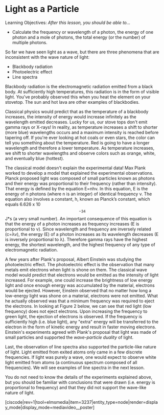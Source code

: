 # Light as a Particle

Learning Objectives: _After this lesson, you should be able to…_

* Calculate the frequency or wavelength of a photon, the energy of one photon and a mole of photons, the total energy (or the number) of multiple photons.

So far we have seen light as a wave, but there are three phenomena that are inconsistent with the wave nature of light:

* Blackbody radiation
* Photoelectric effect
* Line spectra

Blackbody radiation is the electromagnetic radiation emitted from a black body.  At sufficiently high temperatures, this radiation is in the form of visible light.  You've probably observed this when you heat the element on your stovetop.  The sun and hot lava are other examples of blackbodies.

Classical physics would predict that as the temperature of a blackbody increases, the intensity of energy would increase infinitely as the wavelength emitted decreases.  Lucky for us, our stove tops don't emit gamma rays or X-rays!  In reality, as temperature increases a shift to shorter (more blue) wavelengths occurs and a maximum intensity is reached before tapering off.  If you're ever looking at hot coals or even stars, the color can tell you something about the temperature.  Red is going to have a longer wavelength and therefore a lower temperature.  As temperature increases, we shift to shorter wavelengths and observe colors such as orange, white, and eventually blue (hottest).

The classical model doesn't explain the experimental data! Max Plank worked to develop a model that explained the experimental observations.  Planck proposed light was composed of small particles known as photons and their energy was proportional to their frequency (rather than intensity). That energy is defined by the equation E=nhν. In this equation, E is the energy of n photons (where n is an integer) of identical frequency ν. The equation also involves a constant, h, known as Planck’s constant, which equals 6.626 x 10$$^{-34}$$ J\*s (a very small number). An important consequence of this equation is that the energy of a photon increases as frequency increases (E is proportional to ν). Since wavelength and frequency are inversely related (c=λν), the energy (E) of a photon increases as its wavelength decreases (E is inversely proportional to λ). Therefore gamma rays have the highest energy, the shortest wavelength, and the highest frequency of any type of electromagnetic radiation.

A few years after Plank's proposal, Albert Einstein was studying the photoelectric effect.  The photoelectric effect is the observation that many metals emit electrons when light is shone on them.  The classical wave model would predict that electrons would be emitted as the intensity of light increased.  For example, one could increase the brightness of low energy light and once enough energy was accumulated by the material, electrons would be ejected.  However, Einstein observed that no matter how long a low-energy light was shone on a material, electrons were not emitted.  What he actually observed was that a minimum frequency was required to eject the electrons. In looking at Figure 2 below, we can see that red light (low frequency) does not eject electrons.  Upon increasing the frequency to green light, the ejection of electrons is observed.  If the frequency is sufficiently high (i.e. blue light), any "extra" energy will be transferred to the electron in the form of kinetic energy and result in faster moving electrons.  Einstein's experiments agreed with Plank's proposal that light was made of small particles and supported the _wave-particle duality_ of light.

Last, the observation of line spectra also supported the particle-like nature of light.  Light emitted from exited atoms only came in a few discrete frequencies.  If light was purely a wave, one would expect to observe white light emitted from atoms (a continuous spectrum composed of all frequencies).  We will see examples of line spectra in the next lesson.

You do not need to know the details of the experiments explained above, but you should be familiar with conclusions that were drawn (i.e. energy is proportional to frequency) and that they did not support the wave-like nature of light.

[ciscode|rev=1|tool=elmsmedia|item=3237|entity_type=node|render=display_mode|display_mode=mediavideo__poster]





